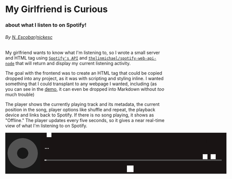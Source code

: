 # My Girlfriend is Curious
### about what I listen to on Spotify!

###### By [N. Escobar](https://nickesc.github.io)/[nickesc](https://nickesc.com)

My girlfriend wants to know what I'm listening to, so I wrote a small server and HTML tag using [`Spotify's API`](https://developer.spotify.com/documentation/web-api/) and [`thelinmichael/spotify-web-api-node`](https://github.com/thelinmichael/spotify-web-api-node) that will return and display my current listening activity.

The goal with the frontend was to create an HTML tag that could be copied dropped into any project, as it was with scripting and styling inline. I wanted something that I could transplant to any webpage I wanted, including (as you can see in the [demo](https://nickesc.github.io/My-Girlfriend-is-Curious/), it can even be dropped into Markdown without *too* much trouble)

The player shows the currently playing track and its metadata, the current position in the song, player options like shuffle and repeat, the playback device and links back to Spotify. If there is no song playing, it shows as "Offline." The player updates every five seconds, so it gives a near real-time view of what I'm listening to on Spotify.
<style>
.markdown-body img {
    background-color: #fff0;
}
</style>

<spotify style="position: fixed;">
    <div class = "spotifyPlayer" style="position: relative; display: flex; flex-direction: row; width: 100vw; max-width: 700px; min-width: 320px; font-family: 'Helvetica Neue', sans-serif; background-color: #191414;text-overflow: ellipsis;white-space: nowrap;overflow: hidden; ">
        <a href="https://open.spotify.com/user/goofyshnoofy" style="color: white; font-weight: bold; text-decoration: none"><div class = "spotifyStatusIndicator" style="position: absolute; right: min(1.5vmin,10px); top: min(1.5vmin,10px); background-color: #191414;text-align: center; padding: min(.7vmin,7px) min(1vmin,7px); font-size: clamp(10px, 1.5vw, 12px); min-width: 40px;max-width: 80px; border-radius: 10000px;" onMouseOver="this.style.backgroundColor='#191414'" onMouseOut="this.style.backgroundColor='#191414'">&nbsp;</div></a>
        <div class = "playerImgContainer" style="height: 130px;">
            <img class = "trackImg" src = "https://raw.githubusercontent.com/nickesc/My-Girlfriend-is-Curious/main/img/missingAlbum.png" alt = "albumArt" style="height:130px;object-fit: cover">
        </div>
        <div class = 'playerControlsContainer' style=" display: flex; flex-direction: column; width: 100%">
            <div class = "trackInfoContainer" style="display: flex; flex-direction: column; height:65%; max-width: 100%; justify-content:center; padding-left: 2.5%;padding-right: 2.5%">
                <div class = "device" style="color: #535353; font-size: clamp(8px,1.5vw,15px);display: flex;align-items: center;"><div class = "deviceName">&nbsp;</div> <img class = "deviceImg" src = "https://raw.githubusercontent.com/nickesc/My-Girlfriend-is-Curious/main/img/blank.png" alt="deviceImage" style="padding-left:3px;height:2ex;color: #535353"></div>
                <div class = "playerMiddle" style="display: flex; flex-direction: row; align-items: baseline; justify-content: left; width: 100%; margin: .3vh 0">
                    <a href = "" class = "trackName" style="text-decoration:none;font-size:clamp(8px,2vw,17px);text-overflow: clip;white-space: nowrap;overflow: hidden;width: fit-content;max-width:23ch;color: white; font-weight: bold;">...</a>
                    <div class = "trackBreak" style="font-size: clamp(8px,2vw,20px); color: #B3B3B3; padding: 0 5px">&nbsp;</div>
                    <a href = "" class = "trackContext" style="text-decoration:none; text-overflow: clip;white-space: nowrap;overflow: hidden;width: fit-content;max-width:47%;color: #B3B3B3; font-weight: normal;font-size: clamp(7px,1.5vw,15px)">&nbsp;</a>
                </div>
                <div style="display: flex; justify-content: space-between">
                    <a class = "trackArtist" style="font-size:clamp(8px,1.5vw,15px);color: #B3B3B3; font-weight: normal; text-decoration: none" href="">&nbsp;</a>
                    <div style="display: flex; flex-direction: row; justify-content: center; font-size: 15px" >
                        <img class = "shuffleImg" src = "https://raw.githubusercontent.com/nickesc/My-Girlfriend-is-Curious/main/img/blank.png" alt="shuffleImage" style="padding-left:1vw;height:2ex;">
                        <img class = "repeatImg" src = "https://raw.githubusercontent.com/nickesc/My-Girlfriend-is-Curious/main/img/blank.png" alt="repeatImage" style="padding-left:1vw;padding-right:1vw;height:2ex;">
                        <div class = "volumeLevel" style="margin:0 3px;height:1.8ex;background-color: #191414; width: .5vw; max-width: 4px; min-width: 3px;display: flex;justify-content: flex-end;flex-direction: column;"><div class="volumeFill" style="background-color: #B3B3B3; height:0%"></div></div>
                    </div>
                </div>
            </div>
            <div class="playerProgressContainer" style="height:10%; display: flex; flex-direction: row">
                <div style="width: 95%; height:30%; background-color: #535353; margin-left: auto; margin-right: auto"><div class = "innerProgress" style="width: 1%; height: 100%; background-color: #B3B3B3;"></div></div>
            </div>
            <a class="onSpotifyContainer" style="font-size: 17px;text-decoration:none;height: 25%; background-color: #191414;text-align: center; color: white; font-weight: bold; display: flex;justify-content: center;align-items: center;" onMouseOver="this.style.backgroundColor='#191414'" onMouseOut="this.style.backgroundColor='#191414'">
                <img src="https://raw.githubusercontent.com/nickesc/My-Girlfriend-is-Curious/main/img/Spotify_Icon_RGB_White.png" style="min-height: 21px; height: 1em; padding-right: 2.5%" alt="Spotify Logo"><div class="listenOnText">&nbsp;</div>
            </a>
        </div>
    </div>
<script>
    const mediaQuery = window.matchMedia('(min-width: 760px)');
    let spotify = document.getElementsByTagName("spotify")[0];
    let trackImg = document.getElementsByClassName("trackImg")[0];
    let trackImgContainer = document.getElementsByClassName("playerImgContainer")[0];
    let listenOnContainer = document.getElementsByClassName("onSpotifyContainer")[0];
    function handleChange(e) {
        if (mediaQuery.matches) {
            spotify.style.right = "5%";
            spotify.style.bottom = "5%";
            trackImg.style.height = "130px";
            trackImgContainer.style.maxHeight = "130px";
            listenOnContainer.style.fontSize = "17px";
        }else {
            spotify.style.right = "0px";
            spotify.style.bottom = "0px";
            trackImg.style.height = "93px";
            trackImgContainer.style.maxHeight = "93px";
            listenOnContainer.style.fontSize = "13px";
        }
    }
    mediaQuery.addListener(handleChange);
    handleChange(mediaQuery);
    let x = 0;
    let currentSongUrl = "https://raw.githubusercontent.com/nickesc/My-Girlfriend-is-Curious/main/demoSong.json";
    function setSong(){
                if(x===0){
                    currentSongUrl = "https://raw.githubusercontent.com/nickesc/My-Girlfriend-is-Curious/main/demoSong.json"
                } else if(x===1){
                    currentSongUrl = "https://raw.githubusercontent.com/nickesc/My-Girlfriend-is-Curious/main/demoPodcast.json"
                } else if(x===2){
                    currentSongUrl = "https://raw.githubusercontent.com/nickesc/My-Girlfriend-is-Curious/main/demoOffline.json"
                }
                x++; if(x>2){x=0};
                fetch(currentSongUrl)
                .then (data => {return data.json()})
                .then (res => {
                    console.log(res);
                    let onlineStatus = document.getElementsByClassName("spotifyStatusIndicator")[0];
                    let listenOn = document.getElementsByClassName("onSpotifyContainer")[0];
                    let listenOnText = document.getElementsByClassName("listenOnText")[0];
                    let trackName = document.getElementsByClassName("trackName")[0];
                    let volBack = document.getElementsByClassName("volumeLevel")[0];
                    let trackContext = document.getElementsByClassName("trackContext")[0];
                    let trackBreak = document.getElementsByClassName("trackBreak")[0];
                    let deviceImg = document.getElementsByClassName("deviceImg")[0];
                    let deviceName = document.getElementsByClassName("deviceName")[0];
                    let artistName = document.getElementsByClassName("trackArtist")[0];
                    let progress = document.getElementsByClassName("innerProgress")[0];
                    let vol = document.getElementsByClassName("volumeFill")[0];
                    let shuffle = document.getElementsByClassName("shuffleImg")[0];
                    let repeat = document.getElementsByClassName("repeatImg")[0];
                    if(!res.playing) {
                        onlineStatus.innerHTML = "Offline";
                        onlineStatus.style.backgroundColor = "#d01616";
                        onlineStatus.onmouseover=function (){this.style.backgroundColor="#a21111"};
                        onlineStatus.onmouseout=function (){this.style.backgroundColor="#d01616"};
                        listenOnText.innerHTML = "Unable to connect";
                        trackName.innerHTML = "no track available";
                        trackName.removeAttribute("href");
                        trackContext.style.display = "none";
                        trackBreak.style.display = "none";
                        artistName.style.display = "none";
                        deviceName.style.display = "none";
                        deviceImg.style.display = "none";
                        shuffle.style.display = "none";
                        volBack.style.display = "none";
                        repeat.style.display = "none";
                        progress.style.width="1%";
                        listenOnContainer.style.backgroundColor = "#191414";
                        listenOnContainer.onmouseover=function (){this.style.backgroundColor="#191414"};
                        listenOnContainer.onmouseout=function (){this.style.backgroundColor="#191414"};
                        trackImg.src = "https://raw.githubusercontent.com/nickesc/My-Girlfriend-is-Curious/main/img/missingAlbum.png";
                    } else{
                        artistName.style.display = "inline";
                        deviceName.style.display = "inline";
                        deviceImg.style.display = "inline";
                        shuffle.style.display = "inline";
                        volBack.style.display = "inline";
                        repeat.style.display = "inline";
                        volBack.style.backgroundColor = "#535353";
                        onlineStatus.innerHTML = "Online";
                        onlineStatus.style.backgroundColor = "#2E77D0";
                        onlineStatus.onmouseover=function (){this.style.backgroundColor="#235fa9"};
                        onlineStatus.onmouseout=function (){this.style.backgroundColor="#2E77D0"};
                        listenOn.style.backgroundColor = "#1DB954";
                        listenOnContainer.href = res.track.url;
                        listenOnText.innerHTML = "Listen on Spotify";
                        listenOnContainer.onmouseover=function (){this.style.backgroundColor="#169d46"};
                        listenOnContainer.onmouseout=function (){this.style.backgroundColor="#1DB954"};
                        trackName.innerHTML=res.track.name;
                        trackName.href = res.track.url;
                        if(res.track.context) {
                            trackBreak.innerHTML="-";
                            trackContext.style.display = "inline";
                            trackBreak.style.display = "inline";
                            trackContext.innerHTML = res.track.context.name;
                            trackContext.href = res.track.context.url;
                        } else{
                            trackName.style.maxWidth = "80%";
                            trackContext.innerHTML="";
                            trackBreak.style.display = "none";
                            trackBreak.style.display = "none";
                        }
                        if(res.device.type==="Smartphone"){
                            deviceImg.src = "https://raw.githubusercontent.com/nickesc/My-Girlfriend-is-Curious/main/img/phoneIcon.png";
                        } else if(res.device.type==="Computer"){
                            deviceImg.src = "https://raw.githubusercontent.com/nickesc/My-Girlfriend-is-Curious/main/img/compIcon.png";
                        }
                        deviceName.textContent=res.device.name;
                        let artists="";
                        for(let i = 0; i<res.track.artists.names.length; i++){
                            if(i===0) {
                                artists = res.track.artists.names[i]
                            } else{
                                artists = artists+ ", " + res.track.artists.names[i]
                            }
                        }
                        artistName.innerHTML=artists;
                        artistName.href = res.track.artists.url;
                        progress.style.width = String(res.player.progress * 100) + "%";
                        trackImg.src = res.track.image;
                        vol.style.height = String(res.player.vol)+"%";
                        if(res.player.shuffle === true) {
                            shuffle.src="https://raw.githubusercontent.com/nickesc/My-Girlfriend-is-Curious/main/img/shuffleOn.png";
                        } else{
                            shuffle.src="https://raw.githubusercontent.com/nickesc/My-Girlfriend-is-Curious/main/img/shuffleOff.png";
                        }
                        if(res.player.repeat === "off") {
                            repeat.src="https://raw.githubusercontent.com/nickesc/My-Girlfriend-is-Curious/main/img/repeatOff.png";
                        } else{
                            repeat.src="https://raw.githubusercontent.com/nickesc/My-Girlfriend-is-Curious/main/img/repeatOn.png";
                        }
                    }
                    setTimeout(setSong, 10000);
                })
    }
    setSong();
</script>
</spotify>